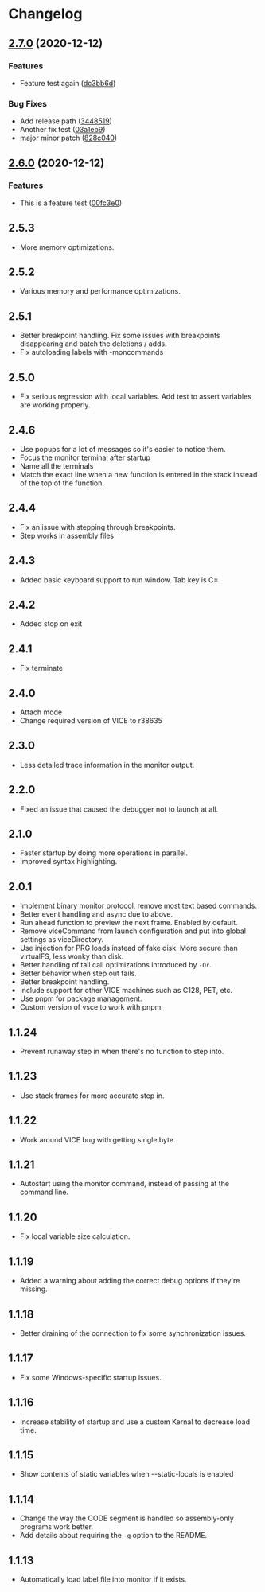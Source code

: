 # Changelog
## [2.7.0](https://www.github.com/empathicqubit/vscode-cc65-vice-debug/compare/v2.6.0...v2.7.0) (2020-12-12)


### Features

* Feature test again ([dc3bb6d](https://www.github.com/empathicqubit/vscode-cc65-vice-debug/commit/dc3bb6dc88c9c6e1ed8125076e4d6eaf54d575ac))


### Bug Fixes

* Add release path ([3448519](https://www.github.com/empathicqubit/vscode-cc65-vice-debug/commit/34485190754660cc75d0ff5718a8a7c10c584d94))
* Another fix test ([03a1eb9](https://www.github.com/empathicqubit/vscode-cc65-vice-debug/commit/03a1eb95329dd6d0fe8088fd70835f41266fa310))
* major minor patch ([828c040](https://www.github.com/empathicqubit/vscode-cc65-vice-debug/commit/828c040f46af57f13d3168ff0c8c5c36ee05ee2c))

## [2.6.0](https://www.github.com/empathicqubit/vscode-cc65-vice-debug/compare/v2.5.3...v2.6.0) (2020-12-12)


### Features

* This is a feature test ([00fc3e0](https://www.github.com/empathicqubit/vscode-cc65-vice-debug/commit/00fc3e06fcb7928fab3a9dca6bd8d58c0d8a9036))

## 2.5.3
* More memory optimizations.

## 2.5.2
* Various memory and performance optimizations.

## 2.5.1
* Better breakpoint handling. Fix some issues with breakpoints disappearing
and batch the deletions / adds.
* Fix autoloading labels with -moncommands

## 2.5.0
* Fix serious regression with local variables. Add test to assert variables
are working properly.

## 2.4.6
* Use popups for a lot of messages so it's easier to notice them.
* Focus the monitor terminal after startup
* Name all the terminals
* Match the exact line when a new function is entered in the stack instead of the top of the function.

## 2.4.4

* Fix an issue with stepping through breakpoints.
* Step works in assembly files

## 2.4.3

* Added basic keyboard support to run window. Tab key is C=

## 2.4.2

* Added stop on exit

## 2.4.1

* Fix terminate

## 2.4.0

* Attach mode
* Change required version of VICE to r38635

## 2.3.0

* Less detailed trace information in the monitor output.

## 2.2.0

* Fixed an issue that caused the debugger not to launch at all.

## 2.1.0

* Faster startup by doing more operations in parallel.
* Improved syntax highlighting.

## 2.0.1

* Implement binary monitor protocol, remove most text based commands.
* Better event handling and async due to above.
* Run ahead function to preview the next frame. Enabled by default.
* Remove viceCommand from launch configuration and put into global settings as viceDirectory.
* Use injection for PRG loads instead of fake disk. More secure than virtualFS,
less wonky than disk.
* Better handling of tail call optimizations introduced by `-Or`.
* Better behavior when step out fails.
* Better breakpoint handling.
* Include support for other VICE machines such as C128, PET, etc.
* Use pnpm for package management.
* Custom version of vsce to work with pnpm.

## 1.1.24

* Prevent runaway step in when there's no function to step into.

## 1.1.23

* Use stack frames for more accurate step in.

## 1.1.22

* Work around VICE bug with getting single byte.

## 1.1.21

* Autostart using the monitor command, instead of passing at the command line.

## 1.1.20

* Fix local variable size calculation.

## 1.1.19

* Added a warning about adding the correct debug options if they're missing.

## 1.1.18

* Better draining of the connection to fix some synchronization issues.

## 1.1.17

* Fix some Windows-specific startup issues.

## 1.1.16

* Increase stability of startup and use a custom Kernal to decrease load time.

## 1.1.15

* Show contents of static variables when --static-locals is enabled

## 1.1.14

* Change the way the CODE segment is handled so assembly-only programs work better.
* Add details about requiring the `-g` option to the README.

## 1.1.13

* Automatically load label file into monitor if it exists.

